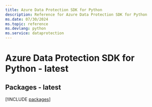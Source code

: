 ```yaml
---
title: Azure Data Protection SDK for Python
description: Reference for Azure Data Protection SDK for Python
ms.date: 07/30/2024
ms.topic: reference
ms.devlang: python
ms.service: dataprotection
---
```

# Azure Data Protection SDK for Python - latest
## Packages - latest
[!INCLUDE [packages](data-protection-index.md)]
